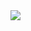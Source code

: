 
<img src='[https://im.ge/i/inlO34](https://i.im.ge/2023/06/24/inlO34.foto-login.png)https://i.im.ge/2023/06/24/inlO34.foto-login.png'>
